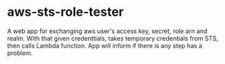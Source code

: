 # aws-sts-role-tester
A web app for exchanging aws user's access key, secret, role arn and realm. With that given credenttials, takes temporary credentials from STS, then calls Lambda function. App will inform if there is any step has a problem.
